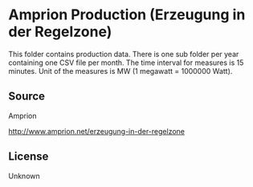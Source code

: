 Amprion Production (Erzeugung in der Regelzone)
===============================================

This folder contains production data. There is one sub folder per year containing one CSV file per month. The time interval for measures is 15 minutes. Unit of the measures is MW (1 megawatt = 1000000 Watt).

## Source

Amprion

http://www.amprion.net/erzeugung-in-der-regelzone

## License

Unknown
